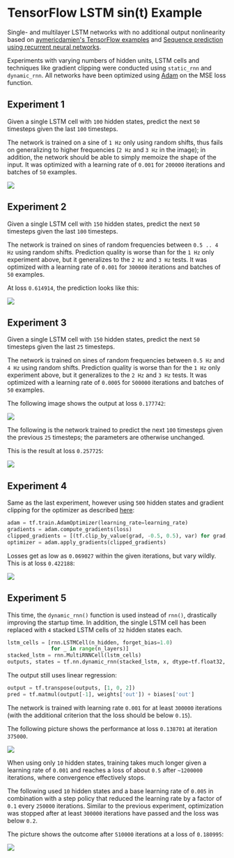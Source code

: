 # TensorFlow LSTM sin(t) Example

Single- and multilayer LSTM networks with no additional output nonlinearity based on 
[aymericdamien's TensorFlow examples](https://github.com/aymericdamien/TensorFlow-Examples/)
and [Sequence prediction using recurrent neural networks](http://mourafiq.com/2016/05/15/predicting-sequences-using-rnn-in-tensorflow.html).

Experiments with varying numbers of hidden units, LSTM cells and techniques like gradient clipping were conducted using `static_rnn` and `dynamic_rnn`. All networks have been optimized using [Adam](https://arxiv.org/abs/1412.6980) on the MSE loss function.

## Experiment 1

Given a single LSTM cell with `100` hidden states, predict the next `50` timesteps 
given the last `100` timesteps. 

The network is trained on a sine of `1 Hz` only using random shifts, thus fails on
generalizing to higher frequencies (`2 Hz` and `3 Hz` in the image); in addition, the
network should be able to simply memoize the shape of the input.
It was optimized with a learning rate of `0.001` for `200000` iterations and 
batches of `50` examples.

![](images/tf-recurrent-sin.jpg)

## Experiment 2

Given a single LSTM cell with `150` hidden states, predict the next `50` timesteps 
given the last `100` timesteps. 

The network is trained on sines of random frequencies between `0.5 .. 4 Hz` using 
random shifts. Prediction quality is worse than for the `1 Hz` only experiment above,
but it generalizes to the `2 Hz` and `3 Hz` tests.
It was optimized with a learning rate of `0.001` for `300000` iterations and 
batches of `50` examples.

At loss `0.614914`, the prediction looks like this:

![](images/tf-recurrent-sin-2.jpg)

## Experiment 3

Given a single LSTM cell with `150` hidden states, predict the next `50` timesteps 
given the last `25` timesteps. 

The network is trained on sines of random frequencies between `0.5 Hz` and `4 Hz` using 
random shifts. Prediction quality is worse than for the `1 Hz` only experiment above,
but it generalizes to the `2 Hz` and `3 Hz` tests.
It was optimized with a learning rate of `0.0005` for `500000` iterations and 
batches of `50` examples.

The following image shows the output at loss `0.177742`:

![](images/tf-recurrent-sin-3.jpg)

The following is the network trained to predict the next `100` timesteps
given the previous `25` timesteps; the parameters are otherwise unchanged.

This is the result at loss `0.257725`:

![](images/tf-recurrent-sin-3.1.jpg)

## Experiment 4

Same as the last experiment, however using `500` hidden states and gradient clipping
for the optimizer as described [here](http://stackoverflow.com/a/36501922/195651):

```python
adam = tf.train.AdamOptimizer(learning_rate=learning_rate)
gradients = adam.compute_gradients(loss)
clipped_gradients = [(tf.clip_by_value(grad, -0.5, 0.5), var) for grad, var in gradients]
optimizer = adam.apply_gradients(clipped_gradients)
```

Losses get as low as `0.069027` within the given iterations, but vary wildly.
This is at loss `0.422188`:

![](images/tf-recurrent-sin-4.jpg)

## Experiment 5

This time, the `dynamic_rnn()` function is used instead of `rnn()`, drastically improving the 
startup time. In addition, the single LSTM cell has been replaced with `4` stacked 
LSTM cells of `32` hidden states each.

```python
lstm_cells = [rnn.LSTMCell(n_hidden, forget_bias=1.0) 
              for _ in range(n_layers)]
stacked_lstm = rnn.MultiRNNCell(lstm_cells)
outputs, states = tf.nn.dynamic_rnn(stacked_lstm, x, dtype=tf.float32, time_major=False)
```

The output still uses linear regression:

```python
output = tf.transpose(outputs, [1, 0, 2])
pred = tf.matmul(output[-1], weights['out']) + biases['out']
```

The network is trained with learning rate `0.001` for at least `300000` iterations
(with the additional criterion that the loss should be below `0.15`).

The following picture shows the performance at loss `0.138701` at iteration `375000`.

![](images/tf-recurrent-sin-5.jpg)

When using only `10` hidden states, training takes much longer given a learning rate of `0.001`
and reaches a loss of about `0.5` after `~1200000` iterations, where convergence effectively stops.

The following used `10` hidden states and a base learning rate of `0.005` in combination with a 
step policy that reduced the learning rate by a factor of `0.1` every `250000` iterations.
Similar to the previous experiment, optimization was stopped after at least `300000` iterations 
have passed and the loss was below `0.2`.

The picture shows the outcome after `510000` iterations at a loss of `0.180995`:

![](images/tf-recurrent-sin-5.1.jpg)
